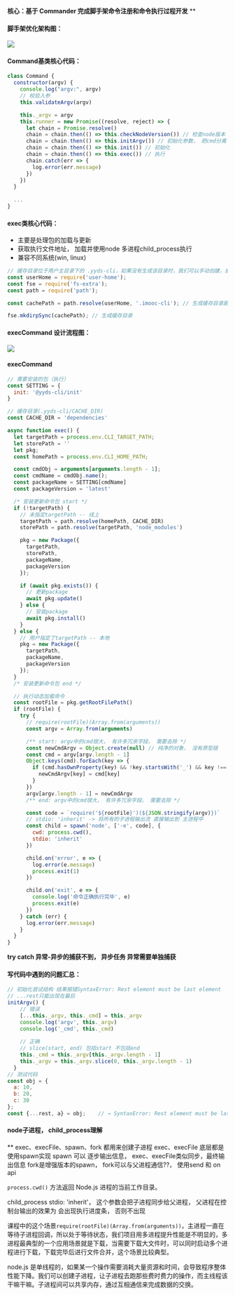 **核心：基于 Commander 完成脚手架命令注册和命令执行过程开发**
**
#### 脚手架优化架构图：
![](images/04-脚手架架构优化.jpeg)<br />




#### Command基类核心代码：
```javascript
class Command {
  constructor(argv) {
    console.log("argv:", argv)
    // 校验入参
    this.validateArgv(argv)

    this._argv = argv
    this.runner = new Promise((resolve, reject) => {
      let chain = Promise.resolve()
      chain = chain.then(() => this.checkNodeVersion()) // 检查node版本
      chain = chain.then(() => this.initArgv()) // 初始化参数， 把cmd分离
      chain = chain.then(() => this.init()) // 初始化
      chain = chain.then(() => this.exec()) // 执行
      chain.catch(err => {
        log.error(err.message)
      })
    })
  }
  
  ...
}
```


#### exec类核心代码：

- 主要是处理包的加载与更新
- 获取执行文件地址， 加载并使用node 多进程child_process执行
- 兼容不同系统(win, linux)
```javascript
// 缓存目录位于用户主目录下的 .yyds-cli，如果没有生成该目录时，我们可以手动创建，或者通过如下代码生成：
const userHome = require('user-home');
const fse = require('fs-extra');
const path = require('path');

const cachePath = path.resolve(userHome, '.imooc-cli'); // 生成缓存目录路径

fse.mkdirpSync(cachePath); // 生成缓存目录

```


#### execCommand 设计流程图：


![](images/04-命令动态加载架构设计.jpeg)


#### execCommand
```javascript
// 需要安装的包（执行）
const SETTING = {
  init: '@yyds-cli/init'
}

// 缓存目录(.yyds-cli/CACHE_DIR)
const CACHE_DIR = 'dependencies'

async function exec() {
  let targetPath = process.env.CLI_TARGET_PATH;
  let storePath = ''
  let pkg;
  const homePath = process.env.CLI_HOME_PATH;

  const cmdObj = arguments[arguments.length - 1];
  const cmdName = cmdObj.name();
  const packageName = SETTING[cmdName]
  const packageVersion = 'latest'

  /* 安装更新命令包 start */
  if (!targetPath) {
    // 未指定targetPath -- 线上
    targetPath = path.resolve(homePath, CACHE_DIR)
    storePath = path.resolve(targetPath, 'node_modules')

    pkg = new Package({
      targetPath,
      storePath,
      packageName,
      packageVersion
    });

    if (await pkg.exists()) {
      // 更新package
      await pkg.update()
    } else {
      // 安装package
      await pkg.install()
    }
  } else {
    // 用户指定了targetPath -- 本地
    pkg = new Package({
      targetPath,
      packageName,
      packageVersion
    });
  }
  /* 安装更新命令包 end */

  // 执行动态加载命令
  const rootFile = pkg.getRootFilePath()
  if (rootFile) {
    try {
      // require(rootFile)(Array.from(arguments))
      const argv = Array.from(arguments)

      /** start: argv中的cmd很大， 有许多冗余字段， 需要去除 */
      const newCmdArgv = Object.create(null) // 纯净的对象， 没有原型链
      const cmd = argv[argv.length - 1]
      Object.keys(cmd).forEach(key => {
        if (cmd.hasOwnProperty(key) && !key.startsWith('_') && key !== 'parent') {
          newCmdArgv[key] = cmd[key]
        }
      })
      argv[argv.length - 1] = newCmdArgv
      /** end: argv中的cmd很大， 有许多冗余字段， 需要去除 */

      const code = `require('${rootFile}')(${JSON.stringify(argv)})`
      // stdio: 'inherit' -> 将所有的子进程输出流 直接输出到 主进程中
      const child = spawn('node', ['-e', code], {
        cwd: process.cwd(),
        stdio: 'inherit'
      })

      child.on('error', e => {
        log.error(e.message)
        process.exit(1)
      })

      child.on('exit', e => {
        console.log('命令正确执行完毕', e)
        process.exit(e)
      })
    } catch (err) {
      log.error(err.message)
    }
  }
}
```


**try catch 异常-异步的捕获不到，  异步任务 异常需要单独捕获**


#### 写代码中遇到的问题汇总：
```javascript
// 初始化尝试结构 结果报错SyntaxError: Rest element must be last element
// ...rest只能出现在最后
initArgv() {
  	// 错误
    [...this._argv, this._cmd] = this._argv
    console.log('argv', this._argv)
    console.log('_cmd', this._cmd)
  
  	// 正确
  	// slice(start, end) 包括start 不包括end
  	this._cmd = this._argv[this._argv.length - 1]
    this._argv = this._argv.slice(0, this._argv.length - 1)
  }
// 测试代码
const obj = {	
  a: 10,	
  b: 20,	
  c: 30	
};	
const {...rest, a} = obj;    // → SyntaxError: Rest element must be last element
```


#### node子进程， child_process理解
**
exec、execFile、spawn、fork 都用来创建子进程
exec、execFile 底层都是使用spawn实现
spawn 可以 逐步输出信息， exec、execFile类似同步，最终输出信息
fork是增强版本的spawn， fork可以与父进程通信??， 使用send 和 on api


`process.cwd()` 方法返回 Node.js 进程的当前工作目录。

child_process  stdio: 'inherit'，  这个参数会把子进程同步给父进程， 父进程在控制台输出的效果为 会出现执行进度条， 否则不出现

课程中的这个场景`require(rootFile)(Array.from(arguments))`，主进程一直在等待子进程回调，所以处于等待状态，我们项目用多进程提升性能是不明显的，多进程最典型的一个应用场景就是下载，当需要下载大文件时，可以同时启动多个进程进行下载，下载完毕后进行文件合并，这个场景比较典型。

node.js 是单线程的，如果某一个操作需要消耗大量资源和时间，会导致程序整体性能下降。我们可以创建子进程，让子进程去跑那些费时费力的操作，而主线程该干嘛干嘛。子进程间可以共享内存，通过互相通信来完成数据的交换。
